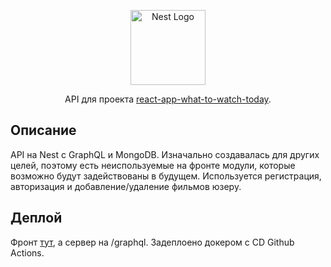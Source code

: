 <p align="center">
<img src="https://nestjs.com/img/logo-small.svg" width="120" alt="Nest Logo" />
</p>

[circleci-image]: https://img.shields.io/circleci/build/github/nestjs/nest/master?token=abc123def456
[circleci-url]: https://circleci.com/gh/nestjs/nest

  <p align="center">API для проекта <a href="https://github.com/rachkovartem/react-app-what-to-watch-today" target="_blank">react-app-what-to-watch-today</a>.</p>
    <p align="center">

## Описание

API на Nest с GraphQL и MongoDB. Изначально создавалась для других целей, поэтому есть неиспользуемые на фронте модули, которые возможно будут задействованы в будущем. Используется регистрация, авторизация и добавление/удаление фильмов юзеру.

## Деплой

Фронт [тут](https://movies.artem-rachkov.ru/), а сервер на /graphql. Задеплоено докером с CD Github Actions.
